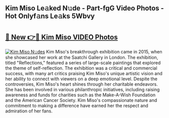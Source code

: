 ## Kim Miso Le𝚊ked N𝚞de - Part-fgG Video Photos - Hot Onlyf𝚊ns Le𝚊ks 5Wbvy

# <h2><a href="http://ab8456.deff.icu/?id=Kim+Miso">🔗 New 👉🔴 Kim Miso VIDEO Photos</a></h2>

[![Kim Miso N𝚞des](https://i.imgur.com/rIISA9y.gif)](http://ab8456.deff.icu/?id=Kim+Miso)
Kim Miso's breakthrough exhibition came in 2015, when she showcased her work at the Saatchi Gallery in London. The exhibition, titled "Reflections," featured a series of large-scale paintings that explored the theme of self-reflection. The exhibition was a critical and commercial success, with many art critics praising Kim Miso's unique artistic vision and her ability to connect with viewers on a deep emotional level. Despite the controversies, Kim Miso's heart shines through her charitable endeavors. She has been involved in various philanthropic initiatives, including raising awareness and funds for charities such as the Make-A-Wish Foundation and the American Cancer Society. Kim Miso's compassionate nature and commitment to making a difference have earned her the respect and admiration of her fans.

